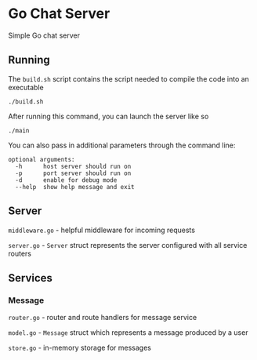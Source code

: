 # Go Chat Server
Simple Go chat server

## Running 
The `build.sh` script contains the script needed to compile the code into an executable
```code
./build.sh
```

After running this command, you can launch the server like so
```code
./main
```

You can also pass in additional parameters through the command line:

```
optional arguments:
  -h      host server should run on
  -p      port server should run on
  -d      enable for debug mode
  --help  show help message and exit
```

## Server 
`middleware.go` - helpful middleware for incoming requests

`server.go` - `Server` struct represents the server configured with all service routers 



## Services
### Message
`router.go` - router and route handlers for message service

`model.go` - `Message` struct which represents a message produced by a user

`store.go` - in-memory storage for messages


